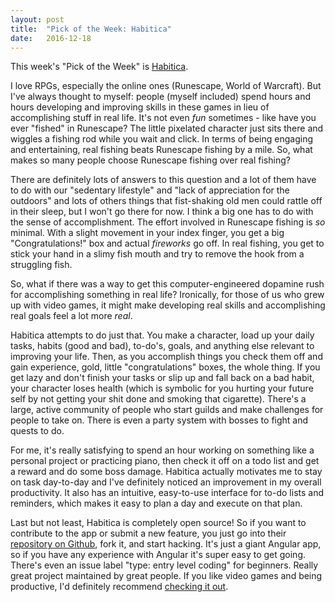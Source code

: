```yaml
---
layout: post
title:  "Pick of the Week: Habitica"
date:   2016-12-18
---
```


This week's "Pick of the Week" is [Habitica](https://habitica.com).

I love RPGs, especially the online ones (Runescape, World of Warcraft). But I've always thought to myself: people (myself included) spend hours and hours developing and improving skills in these games in lieu of accomplishing stuff in real life. It's not even *fun* sometimes - like have you ever "fished" in Runescape? The little pixelated character just sits there and wiggles a fishing rod while you wait and click. In terms of being engaging and entertaining, real fishing beats Runescape fishing by a mile. So, what makes so many people choose Runescape fishing over real fishing?

There are definitely lots of answers to this question and a lot of them have to do with our "sedentary lifestyle" and "lack of appreciation for the outdoors" and lots of others things that fist-shaking old men could rattle off in their sleep, but I won't go there for now. I think a big one has to do with the sense of accomplishment. The effort involved in Runescape fishing is *so* minimal. With a slight movement in your index finger, you get a big "Congratulations!" box and actual *fireworks* go off. In real fishing, you get to stick your hand in a slimy fish mouth and try to remove the hook from a struggling fish.

So, what if there was a way to get this computer-engineered dopamine rush for accomplishing something in real life? Ironically, for those of us who grew up with video games, it might make developing real skills and accomplishing real goals feel a lot more *real*.

Habitica attempts to do just that. You make a character, load up your daily tasks, habits (good and bad), to-do's, goals, and anything else relevant to improving your life. Then, as you accomplish things you check them off and gain experience, gold, little "congratulations" boxes, the whole thing. If you get lazy and don't finish your tasks or slip up and fall back on a bad habit, your character loses health (which is symbolic for you hurting your future self by not getting your shit done and smoking that cigarette). There's a large, active community of people who start guilds and make challenges for people to take on. There is even a party system with bosses to fight and quests to do.

For me, it's really satisfying to spend an hour working on something like a personal project or practicing piano, then check it off on a todo list and get a reward and do some boss damage. Habitica actually motivates me to stay on task day-to-day and I've definitely noticed an improvement in my overall productivity. It also has an intuitive, easy-to-use interface for to-do lists and reminders, which makes it easy to plan a day and execute on that plan.

Last but not least, Habitica is completely open source! So if you want to contribute to the app or submit a new feature, you just go into their [repository on Github](https://github.com/HabitRPG/habitica), fork it, and start hacking. It's just a giant Angular app, so if you have any experience with Angular it's super easy to get going. There's even an issue label "type: entry level coding" for beginners. Really great project maintained by great people. If you like video games and being productive, I'd definitely recommend [checking it out](https://habitica.com).
